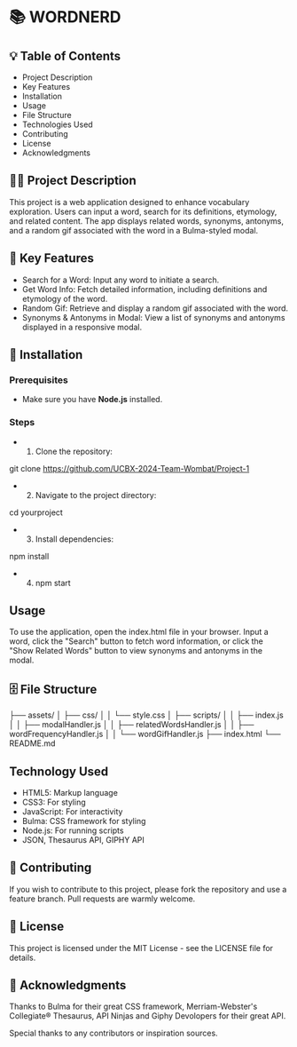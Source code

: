 # 📚 WORDNERD

## 💡 Table of Contents

* Project Description
* Key Features
* Installation
* Usage
* File Structure
* Technologies Used
* Contributing
* License
* Acknowledgments

## ✍🏻 Project Description

This project is a web application designed to enhance vocabulary exploration. Users can input a word, search for its definitions, etymology, and related content. The app displays related words, synonyms, antonyms, and a random gif associated with the word in a Bulma-styled modal.

## 🔑 Key Features

* Search for a Word: Input any word to initiate a search.
* Get Word Info: Fetch detailed information, including definitions and etymology of the word.
* Random Gif: Retrieve and display a random gif associated with the word.
* Synonyms & Antonyms in Modal: View a list of synonyms and antonyms displayed in a responsive modal.

## 💽 Installation

### Prerequisites

* Make sure you have **Node.js** installed.
### Steps

* 1. Clone the repository:

git clone https://github.com/UCBX-2024-Team-Wombat/Project-1

* 2. Navigate to the project directory: 

cd yourproject

* 3. Install dependencies:

npm install

* 4. npm start

## Usage

To use the application, open the index.html file in your browser. Input a word, click the "Search" button to fetch word information, or click the "Show Related Words" button to view synonyms and antonyms in the modal.

##  🗄️ File Structure

├── assets/
│   ├── css/
│   │   └── style.css
│   ├── scripts/
│   │   ├── index.js
│   │   ├── modalHandler.js
│   │   ├── relatedWordsHandler.js
│   │   ├── wordFrequencyHandler.js
│   │   └── wordGifHandler.js
├── index.html
└── README.md

## Technology Used

* HTML5: Markup language
* CSS3: For styling
* JavaScript: For interactivity
* Bulma: CSS framework for styling
* Node.js: For running scripts 
* JSON, Thesaurus API,  GIPHY API 

## 🤝 Contributing
If you wish to contribute to this project, please fork the repository and use a feature branch. Pull requests are warmly welcome.

## 📝 License

This project is licensed under the MIT License - see the LICENSE file for details.

##  🙌 Acknowledgments

Thanks to Bulma for their great CSS framework, Merriam-Webster's Collegiate® Thesaurus, API Ninjas and Giphy Devolopers for their great API.

Special thanks to any contributors or inspiration sources.




